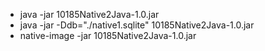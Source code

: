 
* java -jar 10185Native2Java-1.0.jar
* java -jar -Ddb="./native1.sqlite" 10185Native2Java-1.0.jar
* native-image -jar  10185Native2Java-1.0.jar

